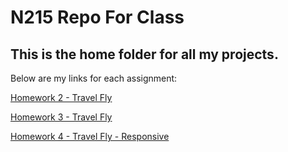 # N215 Repo For Class

## This is the home folder for all my projects.

Below are my links for each assignment:

[Homework 2 - Travel Fly](https://satejchm.github.io/215repos/travelfly-hero/)

[Homework 3 - Travel Fly](https://satejchm.github.io/215repos/travelfly-hero/)

[Homework 4 - Travel Fly - Responsive](https://satejchm.github.io/215repos/travelfly-hero/)
